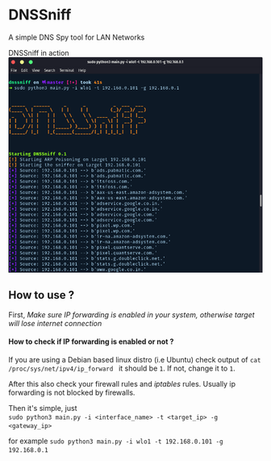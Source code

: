 # DNSSniff
A simple DNS Spy tool for LAN Networks


DNSSniff in action
![alt text](img/in_action.png)

## How to use ?
First,
*Make sure IP forwarding is enabled in your system, otherwise target will lose internet connection*

#### How to check if IP forwarding is enabled or not ?
If you are using a Debian based linux distro (i.e Ubuntu) check output of
`cat /proc/sys/net/ipv4/ip_forward ` it should be `1`. If not, change it to `1`.

After this also check your firewall rules and *iptables* rules.
Usually ip forwarding is not blocked by firewalls.

Then it's simple, just  
`sudo python3 main.py -i <interface_name> -t <target_ip> -g <gateway_ip>`

for example `sudo python3 main.py -i wlo1 -t 192.168.0.101 -g 192.168.0.1`